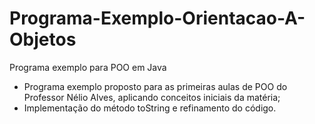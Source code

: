 # Programa-Exemplo-Orientacao-A-Objetos
Programa exemplo para POO em Java
- Programa exemplo proposto para as primeiras aulas de POO do Professor Nélio Alves, aplicando conceitos iniciais da matéria;
- Implementação do método toString e refinamento do código.
